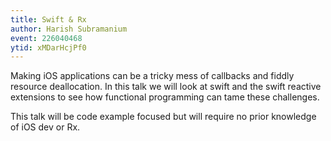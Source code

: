 ```yaml
---
title: Swift & Rx
author: Harish Subramanium
event: 226040468
ytid: xMDarHcjPf0
---
```

Making iOS applications can be a tricky mess of callbacks and fiddly resource
deallocation. In this talk we will look at swift and the swift reactive
extensions to see how functional programming can tame these challenges.

This talk will be code example focused but will require no prior knowledge of
iOS dev or Rx.
